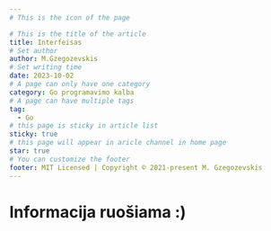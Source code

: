 ```yaml
---
# This is the icon of the page

# This is the title of the article
title: Interfeisas
# Set author
author: M.Gzegozevskis
# Set writing time
date: 2023-10-02
# A page can only have one category
category: Go programavimo kalba
# A page can have multiple tags
tag:
  - Go
# this page is sticky in article list
sticky: true
# this page will appear in aricle channel in home page
star: true
# You can customize the footer
footer: MIT Licensed | Copyright © 2021-present M. Gzegozevskis
---
```


# Informacija ruošiama :)
